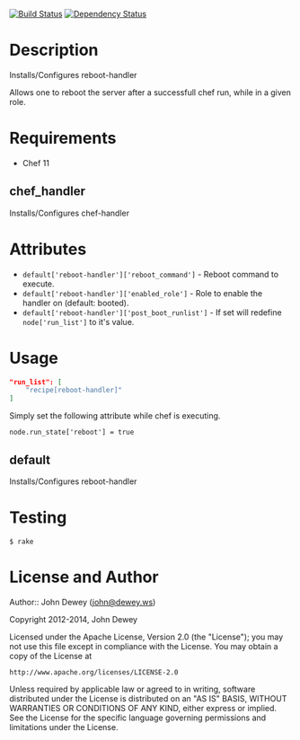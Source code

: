 [![Build Status](https://travis-ci.org/retr0h/cookbook-reboot-handler.png?branch=master)](https://travis-ci.org/retr0h/cookbook-reboot-handler)
[![Dependency Status](https://gemnasium.com/retr0h/cookbook-reboot-handler.png)](https://gemnasium.com/retr0h/cookbook-reboot-handler)

Description
===========

Installs/Configures reboot-handler

Allows one to reboot the server after a successfull chef run, while
in a given role.

Requirements
============

* Chef 11

chef_handler
------------

Installs/Configures chef-handler

Attributes
==========

* `default['reboot-handler']['reboot_command']` - Reboot command to execute.
* `default['reboot-handler']['enabled_role']` - Role to enable the handler on (default: booted).
* `default['reboot-handler']['post_boot_runlist']` - If set will redefine `node['run_list']` to it's value.

Usage
=====

```json
"run_list": [
    "recipe[reboot-handler]"
]
```

Simply set the following attribute while chef is executing.

    node.run_state['reboot'] = true

default
-------

Installs/Configures reboot-handler

Testing
=======

    $ rake

License and Author
==================

Author:: John Dewey (<john@dewey.ws>)

Copyright 2012-2014, John Dewey

Licensed under the Apache License, Version 2.0 (the "License");
you may not use this file except in compliance with the License.
You may obtain a copy of the License at

    http://www.apache.org/licenses/LICENSE-2.0

Unless required by applicable law or agreed to in writing, software
distributed under the License is distributed on an "AS IS" BASIS,
WITHOUT WARRANTIES OR CONDITIONS OF ANY KIND, either express or implied.
See the License for the specific language governing permissions and
limitations under the License.
